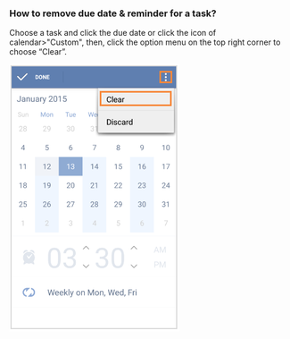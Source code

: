 ### How to remove due date & reminder for a task?
Choose a task and click the due date or click the icon of calendar>"Custom", then, click the option menu on the top right corner to choose “Clear”.

![](../images/image2.5.2W.png)
